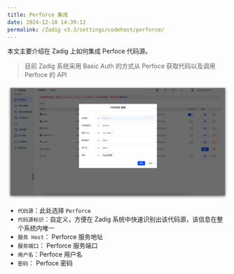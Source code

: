 ```yaml
---
title: Perforce 集成
date: 2024-12-18 14:39:12
permalink: /Zadig v3.3/settings/codehost/perforce/
---
```


本文主要介绍在 Zadig 上如何集成 Perfoce 代码源。

> 目前 Zadig 系统采用 Basic Auth 的方式从 Perfoce 获取代码以及调用 Perfoce 的 API

![perfoce](../../../../_images/perforce.png)

- `代码源`：此处选择 `Perforce`
- `代码源标识`：自定义，方便在 Zadig 系统中快速识别出该代码源，该信息在整个系统内唯一
- `服务 Host`： Perforce 服务地址
- `服务端口`： Perforce 服务端口
- `用户名`：Perfoce 用户名
- `密码`： Perfoce 密码